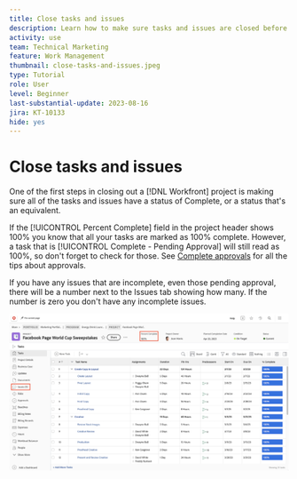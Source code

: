 ```yaml
---
title: Close tasks and issues
description: Learn how to make sure tasks and issues are closed before you close out a project in [!DNL  Workfront].
activity: use
team: Technical Marketing
feature: Work Management
thumbnail: close-tasks-and-issues.jpeg
type: Tutorial
role: User
level: Beginner
last-substantial-update: 2023-08-16
jira: KT-10133
hide: yes
---
```

# Close tasks and issues

One of the first steps in closing out a [!DNL Workfront] project is making sure all of the tasks and issues have a status of Complete, or a status that's an equivalent.

If the [!UICONTROL Percent Complete] field in the project header shows 100% you know that all your tasks are marked as 100% complete. However, a task that is [!UICONTROL Complete - Pending Approval] will still read as 100%, so don't forget to check for those. See [Complete approvals](https://experienceleague.adobe.com/docs/workfront-learn/tutorials-workfront/manage-work/close-a-project/complete-approvals.html) for all the tips about approvals.

If you have any issues that are incomplete, even those pending approval, there will be a number next to the Issues tab showing how many. If the number is zero you don't have any incomplete issues.

![Project displaying [!UICONTROL Percent Complete] and open issues](assets/close-tasks-and-issues.png)
